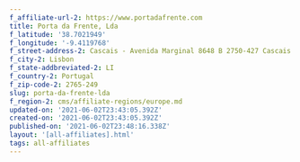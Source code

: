 ```yaml
---
f_affiliate-url-2: https://www.portadafrente.com
title: Porta da Frente, Lda
f_latitude: '38.7021949'
f_longitude: '-9.4119768'
f_street-address-2: Cascais - Avenida Marginal 8648 B 2750-427 Cascais­
f_city-2: Lisbon­
f_state-addbreviated-2: LI­
f_country-2: Portugal
f_zip-code-2: 2765-249
slug: porta-da-frente-lda
f_region-2: cms/affiliate-regions/europe.md
updated-on: '2021-06-02T23:43:05.392Z'
created-on: '2021-06-02T23:43:05.392Z'
published-on: '2021-06-02T23:48:16.338Z'
layout: '[all-affiliates].html'
tags: all-affiliates
---
```



